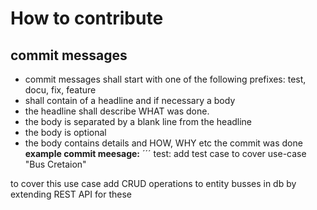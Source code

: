 # How to contribute

## commit messages
* commit messages shall start with one of the following prefixes: test, docu, fix, feature
* shall contain of a headline and if necessary a body
* the headline shall describe WHAT was done.
* the body is separated by a blank line from the headline
* the body is optional
* the body contains details and HOW, WHY etc the commit was done
**example commit meesage:**
´´´
test: add test case to cover use-case "Bus Cretaion"

to cover this use case add CRUD operations to entity busses in db by extending REST API for these
```
